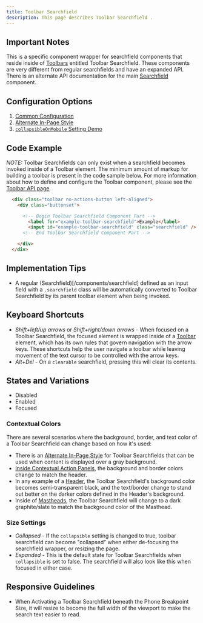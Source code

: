 ```yaml
---
title: Toolbar Searchfield 
description: This page describes Toolbar Searchfield .
---
```


## Important Notes

This is a specific component wrapper for searchfield components that reside inside of [Toolbars]( ../components/toolbar/) entitled Toolbar Searchfield.  These components are very different from regular searchfields and have an expanded API.  There is an alternate API documentation for the main [Searchfield]( ../components/searchfield) component.

## Configuration Options

1. [Common Configuration]( ../components/toolbarsearchfield/example-index.html)
2. [Alternate In-Page Style]( ../components/toolbarsearchfield/example-alternate-style.html)
3. [`collapsibleOnMobile` Setting Demo]( ../components/toolbarsearchfield/example-collapsible-on-mobile.html)

## Code Example

*NOTE:* Toolbar Searchfields can only exist when a searchfield becomes invoked inside of a Toolbar element.  The minimum amount of markup for building a toolbar is present in the code sample below.  For more information about how to define and configure the Toolbar component, please see the [Toolbar API page]( ../components/toolbar/).

```html
  <div class="toolbar no-actions-button left-aligned">
    <div class="buttonset">

      <!-- Begin Toolbar Searchfield Component Part -->
        <label for="example-toolbar-searchfield">Example</label>
        <input id="example-toolbar-searchfield" class="searchfield" />
      <!-- End Toolbar Searchfield Component Part -->

    </div>
  </div>
```

## Implementation Tips

- A regular (Searchfield)[/components/searchfield] defined as an input field with a `.searchfield` class will be automatically converted to Toolbar Searchfield by its parent toolbar element when being invoked.


## Keyboard Shortcuts

- *Shift+left/up arrows* or *Shift+right/down arrows* - When focused on a Toolbar Searchfield, the focused element is wrapped inside of a [Toolbar]( ../components/toolbar) element, which has its own rules that govern navigation with the arrow keys.  These shortcuts help the user navigate a toolbar while leaving movement of the text cursor to be controlled with the arrow keys.
- *Alt+Del* - On a `clearable` searchfield, pressing this will clear its contents.


## States and Variations

- Disabled
- Enabled
- Focused

### Contextual Colors

There are several scenarios where the background, border, and text color of a Toolbar Searchfield can change based on how it's used:

- There is an [Alternate In-Page Style]( ../components/toolbarsearchfield/example-alternate-style) for Toolbar Searchfields that can be used when content is displayed over a gray background.
- [Inside Contextual Action Panels]( ../components/toolbarsearchfield/example-inside-contextual-panel.html), the background and border colors change to match the header.
- In any example of a [Header]( ../components/header), the Toolbar Searchfield's background color becomes semi-transparent black, and the text/border change to stand out better on the darker colors defined in the Header's background.
- Inside of [Mastheads]( ../components/masthead), the Toolbar Searchfield will change to a dark graphite/slate to match the background color of the Masthead.

### Size Settings

- *Collapsed* - If the `collapsible` setting is changed to true, toolbar searchfield can become "collapsed" when either de-focusing the searchfield wrapper, or resizing the page.
- *Expanded* - This is the default state for Toolbar Searchfields when `collapsible` is set to false.  The searchfield will also look like this when focused in either case.

## Responsive Guidelines

- When Activating a Toolbar Searchfield beneath the Phone Breakpoint Size, it will resize to become the full width of the viewport to make the search text easier to read.

